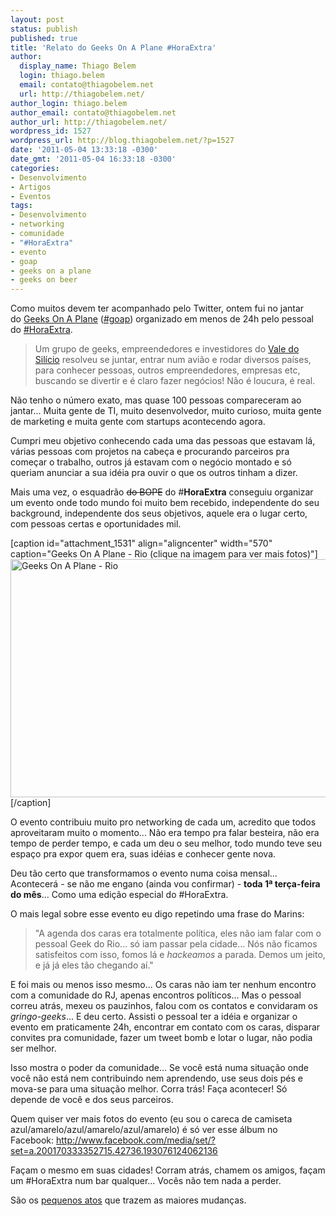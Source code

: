 ```yaml
---
layout: post
status: publish
published: true
title: 'Relato do Geeks On A Plane #HoraExtra'
author:
  display_name: Thiago Belem
  login: thiago.belem
  email: contato@thiagobelem.net
  url: http://thiagobelem.net/
author_login: thiago.belem
author_email: contato@thiagobelem.net
author_url: http://thiagobelem.net/
wordpress_id: 1527
wordpress_url: http://blog.thiagobelem.net/?p=1527
date: '2011-05-04 13:33:18 -0300'
date_gmt: '2011-05-04 16:33:18 -0300'
categories:
- Desenvolvimento
- Artigos
- Eventos
tags:
- Desenvolvimento
- networking
- comunidade
- "#HoraExtra"
- evento
- goap
- geeks on a plane
- geeks on beer
---
```

<p>Como muitos devem ter acompanhado pelo Twitter, ontem fui no jantar do <a title="Geeks On A Plane" href="http://geeksonaplane.com/">Geeks On A Plane</a> (<a href="https://twitter.com/#!/search/%23goap">#goap</a>) organizado em menos de 24h pelo pessoal do <a href="http://horaextra.org/">#HoraExtra</a>.</p>
<blockquote><p>Um grupo de geeks, empreendedores e investidores do <a href="http://pt.wikipedia.org/wiki/Vale_do_Sil%C3%ADcio">Vale do Silício</a> resolveu se juntar, entrar num avião e rodar diversos países, para conhecer pessoas, outros empreendedores, empresas etc, buscando se divertir e é claro fazer negócios! Não é loucura, é real.</p></blockquote>
<p>Não tenho o número exato, mas quase 100 pessoas compareceram ao jantar... Muita gente de TI, muito desenvolvedor, muito curioso, muita gente de marketing e muita gente com startups acontecendo agora.</p>
<p>Cumpri meu objetivo conhecendo cada uma das pessoas que estavam lá, várias pessoas com projetos na cabeça e procurando parceiros pra começar o trabalho, outros já estavam com o negócio montado e só queriam anunciar a sua idéia pra ouvir o que os outros tinham a dizer.</p>
<p>Mais uma vez, o esquadrão <del>do BOPE</del> do #<strong>HoraExtra</strong> conseguiu organizar um evento onde todo mundo foi muito bem recebido, independente do seu background, independente dos seus objetivos, aquele era o lugar certo, com pessoas certas e oportunidades mil.</p>
<p>[caption id="attachment_1531" align="aligncenter" width="570" caption="Geeks On A Plane - Rio (clique na imagem para ver mais fotos)"]<a href="http://www.facebook.com/media/set/?set=a.200170333352715.42736.193076124062136"><img class="size-full wp-image-1531 " title="Geeks On A Plane - Rio" src="http://blog.thiagobelem.net/wp-content/uploads/2011/05/goap2.jpg" alt="Geeks On A Plane - Rio" width="570" height="381" /></a>[/caption]</p>
<p>O evento contribuiu muito pro networking de cada um, acredito que todos aproveitaram muito o momento... Não era tempo pra falar besteira, não era tempo de perder tempo, e cada um deu o seu melhor, todo mundo teve seu espaço pra expor quem era, suas idéias e conhecer gente nova.</p>
<p>Deu tão certo que transformamos o evento numa coisa mensal... Acontecerá - se não me engano (ainda vou confirmar) - <strong>toda 1ª terça-feira do mês</strong>... Como uma edição especial do #HoraExtra.</p>
<p>O mais legal sobre esse evento eu digo repetindo uma frase do Marins:</p>
<blockquote><p>"A agenda dos caras era totalmente política, eles não iam falar com o pessoal Geek do Rio... só iam passar pela cidade... Nós não ficamos satisfeitos com isso, fomos lá e <em>hackeamos</em> a parada. Demos um jeito, e já já eles tão chegando aí."</p></blockquote>
<p>E foi mais ou menos isso mesmo... Os caras não iam ter nenhum encontro com a comunidade do RJ, apenas encontros políticos... Mas o pessoal correu atrás, mexeu os pauzinhos, falou com os contatos e convidaram os <em>gringo-geeks</em>... E deu certo. Assisti o pessoal ter a idéia e organizar o evento em praticamente 24h, encontrar em contato com os caras, disparar convites pra comunidade, fazer um tweet bomb e lotar o lugar, não podia ser melhor.</p>
<p>Isso mostra o poder da comunidade... Se você está numa situação onde você não está nem contribuindo nem aprendendo, use seus dois pés e mova-se para uma situação melhor. Corra trás! Faça acontecer! Só depende de você e dos seus parceiros.</p>
<p>Quem quiser ver mais fotos do evento (eu sou o careca de camiseta azul/amarelo/azul/amarelo/azul/amarelo) é só ver esse álbum no Facebook: <a href="http://www.facebook.com/media/set/?set=a.200170333352715.42736.193076124062136">http://www.facebook.com/media/set/?set=a.200170333352715.42736.193076124062136</a></p>
<p>Façam o mesmo em suas cidades! Corram atrás, chamem os amigos, façam um #HoraExtra num bar qualquer... Vocês não tem nada a perder.</p>
<p>São os <a href="http://smallactsmanifesto.org/">pequenos atos</a> que trazem as maiores mudanças.</p>
